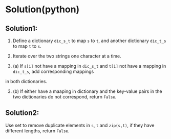 # Solution(python)

## Solution1:

1. Define a dictionary `dic_s_t` to map `s` to `t`, and another dictionary `dic_t_s` to map `t` to `s`.

2. Iterate over the two strings one character at a time.

3. (a) If `s[i]` not have a mapping in `dic_s_t` and `t[i]` not have a mapping in `dic_t_s`, add corresponding mappings

in both dictionaries.

3. (b) If either have a maaping in dictionary and the key-value pairs in the two dictionaries do not correspond, return `False`.

## Solution2:

Use set to remove duplicate elements in `s`, `t` and `zip(s,t)`, if they have different lengths, return `False`.
